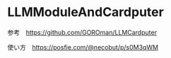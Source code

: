 # LLMModuleAndCardputer
 
参考　https://github.com/GOROman/LLMCardputer

使い方　https://posfie.com/@necobut/p/s0M3qWM